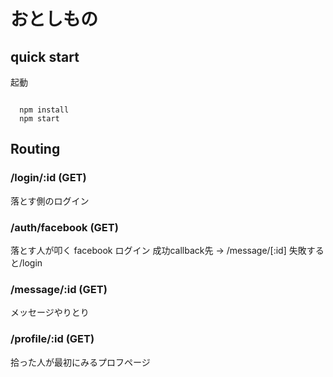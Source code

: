 # おとしもの

## quick start

起動

```

  npm install
  npm start

```

## Routing

### /login/:id (GET)
落とす側のログイン

### /auth/facebook (GET)
落とす人が叩く facebook ログイン
成功callback先 -> /message/[:id]
失敗すると/login

### /message/:id (GET)
メッセージやりとり

### /profile/:id (GET)
拾った人が最初にみるプロフページ


